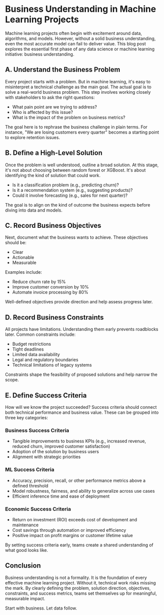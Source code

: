 # Business Understanding in Machine Learning Projects

Machine learning projects often begin with excitement around data, algorithms, and models. However, without a solid business understanding, even the most accurate model can fail to deliver value. This blog post explores the essential first phase of any data science or machine learning initiative: business understanding.

## A. Understand the Business Problem

Every project starts with a problem. But in machine learning, it's easy to misinterpret a technical challenge as the main goal. The actual goal is to solve a real-world business problem. This step involves working closely with stakeholders to ask the right questions:

* What pain point are we trying to address?
* Who is affected by this issue?
* What is the impact of the problem on business metrics?

The goal here is to rephrase the business challenge in plain terms. For instance, "We are losing customers every quarter" becomes a starting point to explore retention issues.

## B. Define a High-Level Solution

Once the problem is well understood, outline a broad solution. At this stage, it's not about choosing between random forest or XGBoost. It's about identifying the kind of solution that could work.

* Is it a classification problem (e.g., predicting churn)?
* Is it a recommendation system (e.g., suggesting products)?
* Could it involve forecasting (e.g., sales for next quarter)?

The goal is to align on the kind of outcome the business expects before diving into data and models.

## C. Record Business Objectives

Next, document what the business wants to achieve. These objectives should be:

* Clear
* Actionable
* Measurable

Examples include:

* Reduce churn rate by 15%
* Improve customer conversion by 10%
* Automate invoice processing by 80%

Well-defined objectives provide direction and help assess progress later.

## D. Record Business Constraints

All projects have limitations. Understanding them early prevents roadblocks later. Common constraints include:

* Budget restrictions
* Tight deadlines
* Limited data availability
* Legal and regulatory boundaries
* Technical limitations of legacy systems

Constraints shape the feasibility of proposed solutions and help narrow the scope.

## E. Define Success Criteria

How will we know the project succeeded? Success criteria should connect both technical performance and business value. These can be grouped into three key categories:

### Business Success Criteria

* Tangible improvements to business KPIs (e.g., increased revenue, reduced churn, improved customer satisfaction)
* Adoption of the solution by business users
* Alignment with strategic priorities

### ML Success Criteria

* Accuracy, precision, recall, or other performance metrics above a defined threshold
* Model robustness, fairness, and ability to generalize across use cases
* Efficient inference time and ease of deployment

### Economic Success Criteria

* Return on investment (ROI) exceeds cost of development and maintenance
* Cost savings through automation or improved efficiency
* Positive impact on profit margins or customer lifetime value

By setting success criteria early, teams create a shared understanding of what good looks like.

## Conclusion

Business understanding is not a formality. It is the foundation of every effective machine learning project. Without it, technical work risks missing the mark. By clearly defining the problem, solution direction, objectives, constraints, and success metrics, teams set themselves up for meaningful, measurable impact.

Start with business. Let data follow.
